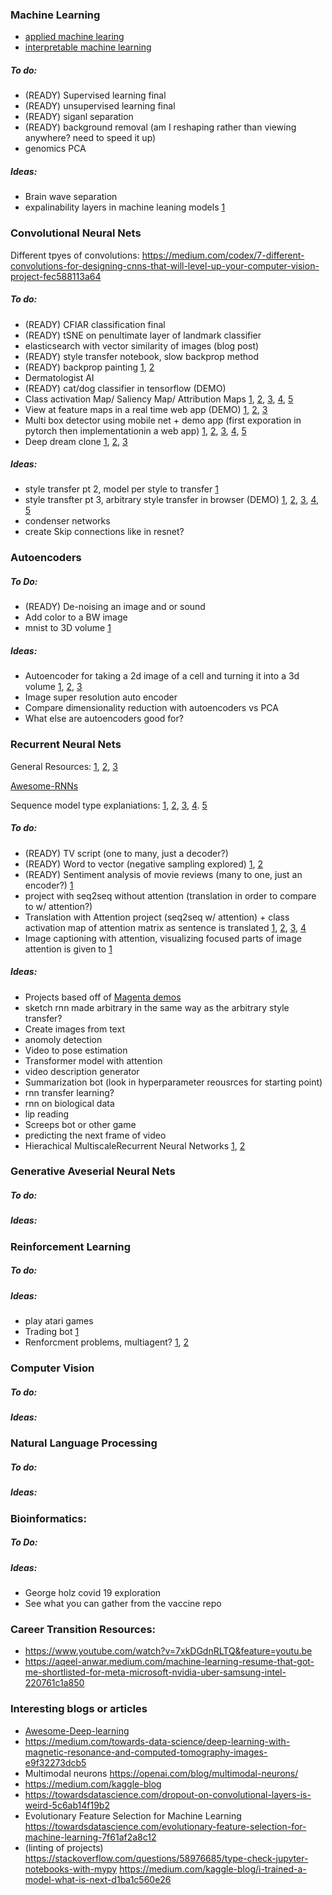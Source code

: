 ### Machine Learning
- [applied machine learing](http://madsjulia.github.io/Mads.jl/Examples/blind_source_separation/)
- [interpretable machine learning](https://christophm.github.io/interpretable-ml-book/interpretability.html)
##### To do:
- (READY) Supervised learning final
- (READY) unsupervised learning final
- (READY) siganl separation
- (READY) background removal (am I reshaping rather than viewing anywhere? need to speed it up)
- genomics PCA
##### Ideas:
- Brain wave separation
- expalinability layers in machine leaning models [1](https://towardsdatascience.com/explainable-ai-xai-lime-shap-two-great-candidates-to-help-you-explain-your-machine-learning-a95536a46c4e)

### Convolutional Neural Nets
Different tpyes of convolutions: https://medium.com/codex/7-different-convolutions-for-designing-cnns-that-will-level-up-your-computer-vision-project-fec588113a64

##### To do:
- (READY) CFIAR classification final
- (READY) tSNE on penultimate layer of landmark classifier
- elasticsearch with vector similarity of images (blog post)
- (READY) style transfer notebook, slow backprop method
- (READY) backprop painting [1](https://towardsdatascience.com/visual-interpretability-for-convolutional-neural-networks-2453856210ce), [2](https://blog.keras.io/how-convolutional-neural-networks-see-the-world.html)
- Dermatologist AI
- (READY) cat/dog classifier in tensorflow (DEMO)
- Class activation Map/ Saliency Map/ Attribution Maps [1](https://mrsalehi.medium.com/a-review-of-different-interpretation-methods-in-deep-learning-part-1-saliency-map-cam-grad-cam-3a34476bc24d), [2](https://openaccess.thecvf.com/content/ICCV2021/papers/Ruiz_Generating_Attribution_Maps_With_Disentangled_Masked_Backpropagation_ICCV_2021_paper.pdf), [3](https://towardsdatascience.com/visual-interpretability-for-convolutional-neural-networks-2453856210ce), [4](https://github.com/jacobgil/pytorch-grad-cam), [5](https://github.com/shinmura0/Faster-Grad-CAM)
- View at feature maps in a real time web app (DEMO) [1](https://ravivaishnav20.medium.com/visualizing-feature-maps-using-pytorch-12a48cd1e573), [2](https://experiments.withgoogle.com/what-neural-nets-see), [3](https://discuss.pytorch.org/t/how-to-access-input-output-activations-of-a-layer-given-its-parameters-names/53772)
- Multi box detector using mobile net + demo app (first exporation in pytorch then implementationin a web app) [1](https://github.com/sgrvinod/a-PyTorch-Tutorial-to-Object-Detection), [2](https://medium.com/axinc-ai/mobilenetssd-a-machine-learning-model-for-fast-object-detection-37352ce6da7d#:~:text=MobilenetSSD%20is%20an%20object%20detection,detection%20optimized%20for%20mobile%20devices), [3](https://adityakunar.medium.com/object-detection-with-ssd-and-mobilenet-aeedc5917ad0), [4](https://towardsdatascience.com/understanding-ssd-multibox-real-time-object-detection-in-deep-learning-495ef744fab), [5](https://medium.com/@techmayank2000/object-detection-using-ssd-mobilenetv2-using-tensorflow-api-can-detect-any-single-class-from-31a31bbd0691)
- Deep dream clone [1](https://www.alanzucconi.com/2015/07/06/live-your-deepdream-how-to-recreate-the-inceptionism-effect/), [2](https://blog.keras.io/how-convolutional-neural-networks-see-the-world.html), [3](https://www.youtube.com/watch?v=GHVaaHESrlY)

##### Ideas:
- style transfer pt 2, model per style to transfer [1](https://www.youtube.com/watch?v=y54wAlE04qU)
- style transfter pt 3, arbitrary style transfer in browser (DEMO) [1](https://www.youtube.com/watch?v=y54wAlE04qU), [2](https://www.cv-foundation.org/openaccess/content_cvpr_2016/papers/Gatys_Image_Style_Transfer_CVPR_2016_paper.pdf), [3](https://reiinakano.com/arbitrary-image-stylization-tfjs/), [4](https://magenta.tensorflow.org/blog/2018/12/20/style-transfer-js/), [5](https://arxiv.org/pdf/1705.06830.pdf)
- condenser networks
- create Skip connections like in resnet?

### Autoencoders
##### To Do:
- (READY) De-noising an image and or sound
- Add color to a BW image
- mnist to 3D volume [1](https://www.kaggle.com/daavoo/3d-mnist)
##### Ideas:
- Autoencoder for taking a 2d image of a cell and turning it into a 3d volume [1](https://stackoverflow.com/questions/47373421/from-2d-to-3d-using-convolutional-autoencoder), [2](https://www.allencell.org/3d-cell-viewer.html), [3](https://www.allencell.org/data-downloading.html)
- Image super resolution auto encoder
- Compare dimensionality reduction with autoencoders vs PCA
- What else are autoencoders good for?

### Recurrent Neural Nets
General Resources: [1](https://www.youtube.com/watch?v=iX5V1WpxxkY), [2](http://karpathy.github.io/2015/05/21/rnn-effectiveness/), [3](http://blog.echen.me/2017/05/30/exploring-lstms/)

[Awesome-RNNs](https://github.com/kjw0612/awesome-rnn)

Sequence model type explaniations: [1](https://machinelearningmastery.com/models-sequence-prediction-recurrent-neural-networks/), [2](https://blog.keras.io/a-ten-minute-introduction-to-sequence-to-sequence-learning-in-keras.html), [3](https://jinglescode.github.io/2020/05/21/three-types-sequence-prediction-problems/), [4](https://wandb.ai/ayush-thakur/dl-question-bank/reports/LSTM-RNN-in-Keras-Examples-of-One-to-Many-Many-to-One-Many-to-Many---VmlldzoyMDIzOTM). [5](https://towardsdatascience.com/exploring-wild-west-of-natural-language-generation-from-n-gram-and-rnns-to-seq2seq-2e816edd89c6)
##### To do:
- (READY) TV script (one to many, just a decoder?)
- (READY) Word to vector (negative sampling explored) [1](https://gist.github.com/GavinXing/9954ea846072e115bb07d9758892382c), [2](https://stackoverflow.com/questions/62456558/is-one-hot-encoding-required-for-using-pytorchs-cross-entropy-loss-function)
- (READY) Sentiment analysis of movie reviews (many to one, just an encoder?) [1](https://stackoverflow.com/questions/54892813/what-is-the-difference-between-sequence-to-sequence-and-sequence-to-one-regressi)
- project with seq2seq without attention (translation in order to compare to w/ attention?)
- Translation with Attention project (seq2seq w/ attention) + class activation map of attention matrix as sentence is translated [1](https://www.tensorflow.org/text/tutorials/nmt_with_attention), [2](https://pytorch.org/tutorials/intermediate/seq2seq_translation_tutorial.html), [3](https://www.quora.com/Why-in-a-seq2seq-RNN-model-do-we-ignore-the-output-of-the-encoder-and-just-pass-to-the-decoder-the-state-of-the-encoder), [4](http://blog.echen.me/2017/05/30/exploring-lstms/)
- Image captioning with attention, visualizing focused parts of image attention is given to [1](https://github.com/yunjey/pytorch-tutorial/tree/master/tutorials/03-advanced/image_captioning)
##### Ideas:
- Projects based off of [Magenta demos](https://magenta.tensorflow.org/demos)
- sketch rnn made arbitrary in the same way as the arbitrary style transfer?
- Create images from text
- anomoly detection
- Video to pose estimation
- Transformer model with attention
- video description generator
- Summarization bot (look in hyperparameter reousrces for starting point)
- rnn transfer learning?
- rnn on biological data
- lip reading
- Screeps bot or other game
- predicting the next frame of video
- Hierachical MultiscaleRecurrent Neural Networks [1](https://openreview.net/pdf?id=S1di0sfgl), [2](https://medium.com/paper-club/hierarchical-multiscale-recurrent-neural-networks-9e614e4fb04)

### Generative Aveserial Neural Nets
##### To do:
##### Ideas:

### Reinforcement Learning 
##### To do:
##### Ideas:
- play atari games
- Trading bot [1](https://link.medium.com/4m9EqKdZSnb)
- Renforcment problems, multiagent? [1](https://neptune.ai/blog/best-benchmarks-for-reinforcement-learning), [2](https://www.reddit.com/r/MachineLearning/comments/cnrrh2/p_i_made_a_persistent_online_environment_for_ai/)


### Computer Vision
##### To do:
##### Ideas:

### Natural Language Processing
##### To do:
##### Ideas:

### Bioinformatics:
##### To Do:
##### Ideas:
- George holz covid 19 exploration
- See what you can gather from the vaccine repo

### Career Transition Resources:
- https://www.youtube.com/watch?v=7xkDGdnRLTQ&feature=youtu.be
- https://aqeel-anwar.medium.com/machine-learning-resume-that-got-me-shortlisted-for-meta-microsoft-nvidia-uber-samsung-intel-220761c1a850

### Interesting blogs or articles
- [Awesome-Deep-learning](https://github.com/ChristosChristofidis/awesome-deep-learning)
- https://medium.com/towards-data-science/deep-learning-with-magnetic-resonance-and-computed-tomography-images-e9f32273dcb5
- Multimodal neurons https://openai.com/blog/multimodal-neurons/
- https://medium.com/kaggle-blog
- https://towardsdatascience.com/dropout-on-convolutional-layers-is-weird-5c6ab14f19b2
- Evolutionary Feature Selection for Machine Learning https://towardsdatascience.com/evolutionary-feature-selection-for-machine-learning-7f61af2a8c12
- (linting of projects) https://stackoverflow.com/questions/58976685/type-check-jupyter-notebooks-with-mypy
https://medium.com/kaggle-blog/i-trained-a-model-what-is-next-d1ba1c560e26


















